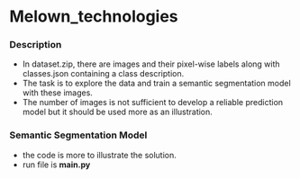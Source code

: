 # Melown_technologies

### Description
- In dataset.zip, there are images and their pixel-wise labels along with classes.json containing a class description.
- The task is to explore the data and train a semantic segmentation model with these images.
- The number of images is not sufficient to develop a reliable prediction model but it should be used more as an illustration. 

### Semantic Segmentation Model 

- the code is more to illustrate the solution.
- run file is **main.py**
